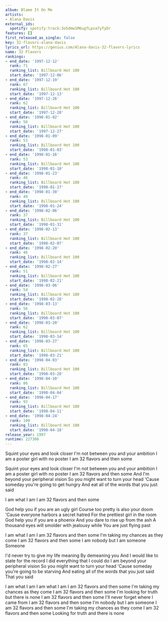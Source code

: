 ```yaml
---
album: Blame It On Me
artists:
- Alana Davis
external_ids:
  spotify: spotify:track:3o5dmw1M6ugfLpva7yTyDr
features: []
first_released_as_single: false
key: 32-flavors-alana-davis
lyrics_url: https://genius.com/Alana-davis-32-flavors-lyrics
name: 32 Flavors
rankings:
- end_date: '1997-12-12'
  rank: 71
  ranking_list: Billboard Hot 100
  start_date: '1997-12-06'
- end_date: '1997-12-19'
  rank: 67
  ranking_list: Billboard Hot 100
  start_date: '1997-12-13'
- end_date: '1997-12-26'
  rank: 62
  ranking_list: Billboard Hot 100
  start_date: '1997-12-20'
- end_date: '1998-01-02'
  rank: 56
  ranking_list: Billboard Hot 100
  start_date: '1997-12-27'
- end_date: '1998-01-09'
  rank: 53
  ranking_list: Billboard Hot 100
  start_date: '1998-01-03'
- end_date: '1998-01-16'
  rank: 53
  ranking_list: Billboard Hot 100
  start_date: '1998-01-10'
- end_date: '1998-01-23'
  rank: 46
  ranking_list: Billboard Hot 100
  start_date: '1998-01-17'
- end_date: '1998-01-30'
  rank: 40
  ranking_list: Billboard Hot 100
  start_date: '1998-01-24'
- end_date: '1998-02-06'
  rank: 37
  ranking_list: Billboard Hot 100
  start_date: '1998-01-31'
- end_date: '1998-02-13'
  rank: 37
  ranking_list: Billboard Hot 100
  start_date: '1998-02-07'
- end_date: '1998-02-20'
  rank: 46
  ranking_list: Billboard Hot 100
  start_date: '1998-02-14'
- end_date: '1998-02-27'
  rank: 51
  ranking_list: Billboard Hot 100
  start_date: '1998-02-21'
- end_date: '1998-03-06'
  rank: 54
  ranking_list: Billboard Hot 100
  start_date: '1998-02-28'
- end_date: '1998-03-13'
  rank: 56
  ranking_list: Billboard Hot 100
  start_date: '1998-03-07'
- end_date: '1998-03-20'
  rank: 62
  ranking_list: Billboard Hot 100
  start_date: '1998-03-14'
- end_date: '1998-03-27'
  rank: 65
  ranking_list: Billboard Hot 100
  start_date: '1998-03-21'
- end_date: '1998-04-03'
  rank: 83
  ranking_list: Billboard Hot 100
  start_date: '1998-03-28'
- end_date: '1998-04-10'
  rank: 86
  ranking_list: Billboard Hot 100
  start_date: '1998-04-04'
- end_date: '1998-04-17'
  rank: 93
  ranking_list: Billboard Hot 100
  start_date: '1998-04-11'
- end_date: '1998-04-24'
  rank: 100
  ranking_list: Billboard Hot 100
  start_date: '1998-04-18'
release_year: 1997
runtime: 227306
---
```

Squint your eyes and look closer
I'm not between you and your ambition
I am a poster girl with no poster
I am 32 flavors and then some


Squint your eyes and look closer
I'm not between you and your ambition
I am a poster girl with no poster
I am 32 flavors and then some
And I'm beyond your peripheral vision
So you might want to turn your head
'Cause someday you're going to get hungry
And eat all of the words that you just said


I am what I am
I am 32 flavors and then some


God help you if you are an ugly girl
Course too pretty is also your doom
'Cause everyone harbors a secret hatred
For the prettiest girl in the room
God help you if you are a phoenix
And you dare to rise up from the ash
A thousand eyes will smolder with jealousy while
You are just flying past


I am what I am
I am 32 flavors and then some
I'm taking my chances as they come
I am 32 flavors and then some
I am nobody but I am someone
Someone


I'd never try to give my life meaning
By demeaning you
And I would like to state for the record
I did everything that I could do
I am beyond your peripheral vision
So you might want to turn your head
'Cause someday you're going to be starving
And eating all of the words that you just said
That you said


I am what I am
I am what I am
I am 32 flavors and then some
I'm taking my chances as they come
I am 32 flavors and then some
I'm looking for truth but there is none
I am 32 flavors and then some
I'll never forget where I came from
I am 32 flavors and then some
I'm nobody but I am someone
I am 32 flavors and then some
I'm taking my chances as they come
I am 32 flavors and then some
Looking for truth and there is none

